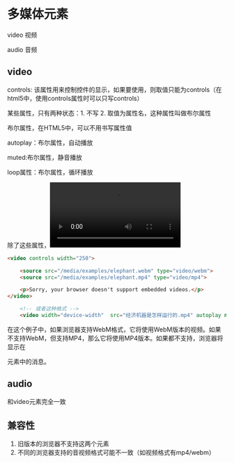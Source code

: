 # 多媒体元素

video 视频

audio 音频

## video

controls: 该属性用来控制控件的显示，如果要使用，则取值只能为controls（在html5中，使用controls属性时可以只写controls）

某些属性，只有两种状态：1. 不写 2.   取值为属性名，这种属性叫做布尔属性

布尔属性，在HTML5中，可以不用书写属性值

autoplay：布尔属性，自动播放

muted:布尔属性，静音播放   

loop属性：布尔属性，循环播放

除了这些属性，<video>元素还支持多个<source>子元素，每个<source>元素可以指定一个视频文件。这样做的好处是你可以提供多种格式的视频，以确保浏览器能找到它支持的格式。
```html
<video controls width="250">

    <source src="/media/examples/elephant.webm" type="video/webm">
    <source src="/media/examples/elephant.mp4" type="video/mp4">

    <p>Sorry, your browser doesn't support embedded videos.</p>
</video>

    <!-- 或者这种格式 -->
    <video width="device-width"  src="经济机器是怎样运行的.mp4" autoplay muted controls></video>

```
在这个例子中，如果浏览器支持WebM格式，它将使用WebM版本的视频。如果不支持WebM，但支持MP4，那么它将使用MP4版本。如果都不支持，浏览器将显示在<p>元素中的消息。


## audio

和video元素完全一致

## 兼容性

1. 旧版本的浏览器不支持这两个元素
2. 不同的浏览器支持的音视频格式可能不一致（如视频格式有mp4/webm）

